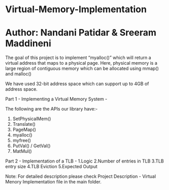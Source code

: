 # Virtual-Memory-Implementation
# Author: Nandani Patidar & Sreeram Maddineni

The goal of this project is to implement “myalloc()” which will return a virtual address that maps to a physical page.
Here, physical memory is a large region of contiguous memory which can be allocated using mmap() and malloc() 

We have used 32-bit address space which can support up to 4GB of address space.

Part 1 - Implementing a Virtual Memory System -

  The following are the APIs our library have:-
  1. SetPhysicalMem()
  2. Translate()
  3. PageMap()
  4. myalloc()
  5. myfree()
  6. PutVal() / GetVal()
  7. MatMul()
  
Part 2 - Implementation of a TLB - 
  1.Logic
  2.Number of entries in TLB
  3.TLB entry size
  4.TLB Eviction
  5.Expected Output
  
Note: For detailed description please check Project Description - Virtual Menory Implementation file in the main folder.
